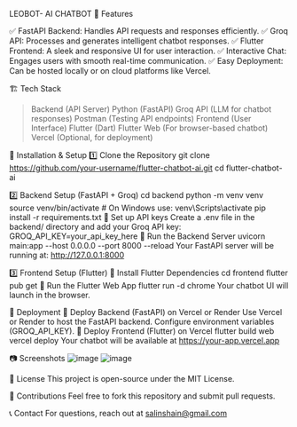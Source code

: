 LEOBOT- AI CHATBOT
📌 Features

✅ FastAPI Backend: Handles API requests and responses efficiently.
✅ Groq API: Processes and generates intelligent chatbot responses.
✅ Flutter Frontend: A sleek and responsive UI for user interaction.
✅ Interactive Chat: Engages users with smooth real-time communication.
✅ Easy Deployment: Can be hosted locally or on cloud platforms like Vercel.

🏗️ Tech Stack
>Backend (API Server)
>Python (FastAPI)
>Groq API (LLM for chatbot responses)
>Postman (Testing API endpoints)
>Frontend (User Interface)
>Flutter (Dart)
>Flutter Web (For browser-based chatbot)
>Vercel (Optional, for deployment)

🚀 Installation & Setup
1️⃣ Clone the Repository
git clone https://github.com/your-username/flutter-chatbot-ai.git
cd flutter-chatbot-ai

2️⃣ Backend Setup (FastAPI + Groq)
cd backend
python -m venv venv
source venv/bin/activate  # On Windows use: venv\Scripts\activate
pip install -r requirements.txt
🔹 Set up API keys
Create a .env file in the backend/ directory and add your Groq API key:
GROQ_API_KEY=your_api_key_here
🔹 Run the Backend Server
uvicorn main:app --host 0.0.0.0 --port 8000 --reload
Your FastAPI server will be running at: http://127.0.0.1:8000

3️⃣ Frontend Setup (Flutter)
🔹 Install Flutter Dependencies
cd frontend
flutter pub get
🔹 Run the Flutter Web App
flutter run -d chrome
Your chatbot UI will launch in the browser.

📡 Deployment
🔹 Deploy Backend (FastAPI) on Vercel or Render
Use Vercel or Render to host the FastAPI backend.
Configure environment variables (GROQ_API_KEY).
🔹 Deploy Frontend (Flutter) on Vercel
flutter build web
vercel deploy
Your chatbot will be available at https://your-app.vercel.app

📷 Screenshots
![image](https://github.com/user-attachments/assets/3cf6096f-456b-48d8-b6f8-8510808411b3)
![image](https://github.com/user-attachments/assets/c37e62c0-e38c-4768-96f3-25d7a99ce3b6)

📜 License
This project is open-source under the MIT License.

🙌 Contributions
Feel free to fork this repository and submit pull requests.

📞 Contact
For questions, reach out at salinshain@gmail.com








